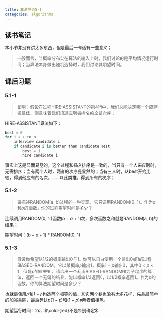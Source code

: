 ```yaml
---
title: 算法导论5-1
categories: algorithms
---
```


## 读书笔记

本小节并没有讲太多东西，但是最后一句话有一些意义；

> 一般而言，当概率分布实在算法的输入上时，我们讨论的是平均情况运行时间；当算法本身做出随机选择时，我们讨论其期望时间。

## 课后习题

### 5.1-1

> 证明：假设在过程HIRE-ASSISTANT的第4行中，我们总能决定哪一个应聘者最佳，则意味着我们知道应聘者排名的全部次序；

HIRE-ASSISTANT算法如下：

```python
best = 0
for i = 1 to n
    interview candidate i
    if candidate i is better than candidate best
        best = i
        hire candidate i
```

事实上这是显而易见的，这个过程和插入排序是一致的，当只有一个人来应聘时，无需排序；当有两个人时，两者的次序是显然的；当有三人时，从best开始比较，得到他应有的名次，......以此类推，得到所有的次序；

### 5.1-2

> 请描述RANDOM(a, b)过程的一种实现，它只调用RANDOM(0, 1)。作为$a$和$b$的函数，你的过程期望时间是多少？

连续调用RANDOM(0, 1 )函数$(b -a +1)$次，多次函数之和就是RANDOM(a, b)的结果；

期望时间：$(b -a +1)$ * RANDOM(0, 1)

### 5.1-3

> 假设你希望以$1/2$的概率输出0与1。你可以自由使用一个输出0或1的过程BIASED-RANDOM。它以某概率$p$输出1，概率$1-p$输出0，其中$0<p<1$，但是$p$的值未知。请给出一个利用BIASED-RANDOM作为子程序的算法，返回一个无偏的结果，能以概率$1/2$返回0，以$1/2$概率返回1。作为$p$的函数，你的算法期望时间是多少？

也就是使用$p$和$1-p$构造两个相等的值，其实两个数也没有太多花样，先是最简单的加减乘除，最后确认$p(1-p)$和$(1-p)p$两者值相等。

期望运行时间：$2p$，$\color{red}不是特别确定$

